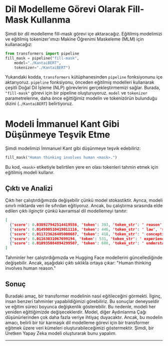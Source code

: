# Dil Modelleme Görevi Olarak Fill-Mask Kullanma

Şimdi bir dil modelleme fill-mask görevi içe aktaracağız. Eğitilmiş modelimizi ve eğitilmiş tokenizer'ımızı Makine Öğrenimi Maskeleme (MLM) için kullanacağız:

```python
from transformers import pipeline
fill_mask = pipeline("fill-mask",
    model="./KantaiBERT",
    tokenizer="./KantaiBERT")
```

Yukarıdaki kodda, `transformers` kütüphanesinden `pipeline` fonksiyonunu içe aktarıyoruz. `pipeline` fonksiyonu, önceden eğitilmiş modelleri kullanarak çeşitli Doğal Dil İşleme (NLP) görevlerini gerçekleştirmemizi sağlar. Burada, `"fill-mask"` görevi için bir pipeline oluşturuyoruz. `model` ve `tokenizer` parametrelerine, daha önce eğittiğimiz modelin ve tokenizörün bulunduğu dizini (`./KantaiBERT`) belirtiyoruz.

# Modeli İmmanuel Kant Gibi Düşünmeye Teşvik Etme

Şimdi modelimizi İmmanuel Kant gibi düşünmeye teşvik edebiliriz:

```python
fill_mask("Human thinking involves human <mask>.")
```

Bu kod, `<mask>` etiketiyle belirtilen yere en olası tokenleri tahmin etmek için eğitilmiş modeli kullanır.

## Çıktı ve Analizi

Çıktı her çalıştırdığımızda değişebilir çünkü model stokastiktir. Ayrıca, modeli sınırlı miktarda veri ile sıfırdan eğitiyoruz. Ancak, bu çalıştırma sırasında elde edilen çıktı ilginçtir çünkü kavramsal dil modellemeyi tanıtır:

```json
[
  {'score': 0.038927942514419556, 'token': 393, 'token_str': ' reason', 'sequence': 'Human thinking involves human reason.'},
  {'score': 0.014990510419011116, 'token': 446, 'token_str': ' law', 'sequence': 'Human thinking involves human law.'},
  {'score': 0.011723626405000687, 'token': 418, 'token_str': ' conception', 'sequence': 'Human thinking involves human conception.'},
  {'score': 0.01163031067699194, 'token': 531, 'token_str': ' experience', 'sequence': 'Human thinking involves human experience.'},
  {'score': 0.010935084894299507, 'token': 600, 'token_str': ' understanding', 'sequence': 'Human thinking involves human understanding.'}
]
```

Tahminler her çalıştırdığımızda ve Hugging Face modellerini güncellediğinde değişebilir. Ancak, aşağıdaki çıktı sıklıkla ortaya çıkar:
"Human thinking involves human reason."

## Sonuç

Buradaki amaç, bir transformer modelinin nasıl eğitileceğini görmekti. İlginç, insan benzeri tahminler yapabildiğimizi görebiliriz. Bu sonuçlar deneyseldir ve eğitim süreci boyunca değişkenlik gösterebilir. Bu nedenle, modeli her yeniden eğittiğimizde değişeceklerdir. Model, diğer Aydınlanma Çağı düşünürlerinden çok daha fazla veriye ihtiyaç duyacaktır. Ancak, bu modelin amacı, belirli bir tür karmaşık dil modelleme görevi için bir transformer eğitmek üzere veri kümeleri oluşturabileceğimizi göstermektir. Şimdi, bir Üretken Yapay Zeka modeli oluşturarak bunu yapalım.

---

